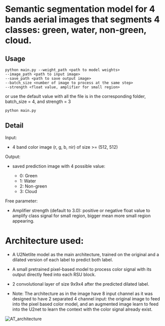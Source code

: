 # Semantic segmentation model for 4 bands aerial images that segments 4 classes: green, water, non-green, cloud.

## Usage

```
python main.py --weight_path <path to model weights>
--image_path <path to input image>
--save_path <path to save output image>
--batch_size <number of image to process at the same step>
--strength <float value, amplifier for small region>
```
or use the default value with all the file is in the corresponding folder, batch_size = 4, and strength = 3
```
python main.py
```

## Detail

Input:

+ 4 band color image (r, g, b, nir) of size >= (512, 512)

Output:

+ saved prediction image with 4 possible value:

  + 0: Green
  + 1: Water
  + 2: Non-green
  + 3: Cloud

Free parameter:

- Amplifier strength (default to 3.0): positive or negative float value to amplify class signal for small region, bigger mean more small region appearing.

# Architecture used:

+ A U2Netlite model as the main architecture, trained on the original and a dilated version of each label to predict both label.

+ A small pretrained pixel-based model to process color signal with its output directly feed into each RSU block.

+ 2 convolutional layer of size 9x9x4 after the predicted dilated label.

+ Note: The architecture as in the image have 8 input channel as it was designed to have 2 separated 4 channel input: the original image to feed into the pixel based color model,
and an augmented image learn to feed into the U2net to learn the context with the color signal already exist.

![AT_architecture](https://github.com/curiosity29/Green-Cover/assets/62107278/706f3898-122c-425f-9bb8-891f50cc5d70)
